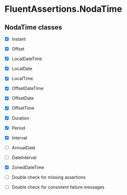 # FluentAssertions.NodaTime

## NodaTime classes

- [x] Instant
- [x] Offset
- [x] LocalDateTime
- [x] LocalDate
- [x] LocalTime
- [x] OffsetDateTime
- [x] OffsetDate
- [x] OffsetTime
- [x] Duration
- [x] Period
- [x] Interval
- [ ] AnnualDate
- [ ] DateInterval
- [x] ZonedDateTime

- [ ] Double check for missing assertions
- [ ] Double check for consistent failure messages
